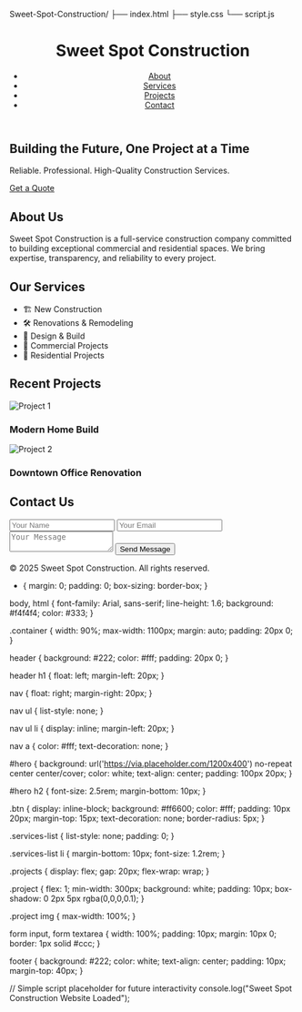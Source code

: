 Sweet-Spot-Construction/
├── index.html
├── style.css
└── script.js

<!DOCTYPE html>
<html lang="en">
<head>
  <meta charset="UTF-8" />
  <meta name="viewport" content="width=device-width, initial-scale=1.0"/>
  <title>Sweet Spot Construction</title>
  <link rel="stylesheet" href="style.css" />
</head>
<body>
  <header>
    <div class="container">
      <h1>Sweet Spot Construction</h1>
      <nav>
        <ul>
          <li><a href="#about">About</a></li>
          <li><a href="#services">Services</a></li>
          <li><a href="#projects">Projects</a></li>
          <li><a href="#contact">Contact</a></li>
        </ul>
      </nav>
    </div>
  </header>

  <section id="hero">
    <div class="container">
      <h2>Building the Future, One Project at a Time</h2>
      <p>Reliable. Professional. High-Quality Construction Services.</p>
      <a href="#contact" class="btn">Get a Quote</a>
    </div>
  </section>

  <section id="about" class="container">
    <h2>About Us</h2>
    <p>Sweet Spot Construction is a full-service construction company committed to building exceptional commercial and residential spaces. We bring expertise, transparency, and reliability to every project.</p>
  </section>

  <section id="services" class="container">
    <h2>Our Services</h2>
    <ul class="services-list">
      <li>🏗️ New Construction</li>
      <li>🛠️ Renovations & Remodeling</li>
      <li>📐 Design & Build</li>
      <li>🌆 Commercial Projects</li>
      <li>🏡 Residential Projects</li>
    </ul>
  </section>

  <section id="projects" class="container">
    <h2>Recent Projects</h2>
    <div class="projects">
      <div class="project">
        <img src="https://via.placeholder.com/300x200" alt="Project 1" />
        <h3>Modern Home Build</h3>
      </div>
      <div class="project">
        <img src="https://via.placeholder.com/300x200" alt="Project 2" />
        <h3>Downtown Office Renovation</h3>
      </div>
    </div>
  </section>

  <section id="contact" class="container">
    <h2>Contact Us</h2>
    <form action="mailto:your@email.com" method="POST" enctype="text/plain">
      <input type="text" name="name" placeholder="Your Name" required />
      <input type="email" name="email" placeholder="Your Email" required />
      <textarea name="message" placeholder="Your Message" required></textarea>
      <button type="submit" class="btn">Send Message</button>
    </form>
  </section>

  <footer>
    <p>&copy; 2025 Sweet Spot Construction. All rights reserved.</p>
  </footer>

  <script src="script.js"></script>
</body>
</html>

* {
  margin: 0;
  padding: 0;
  box-sizing: border-box;
}

body, html {
  font-family: Arial, sans-serif;
  line-height: 1.6;
  background: #f4f4f4;
  color: #333;
}

.container {
  width: 90%;
  max-width: 1100px;
  margin: auto;
  padding: 20px 0;
}

header {
  background: #222;
  color: #fff;
  padding: 20px 0;
}

header h1 {
  float: left;
  margin-left: 20px;
}

nav {
  float: right;
  margin-right: 20px;
}

nav ul {
  list-style: none;
}

nav ul li {
  display: inline;
  margin-left: 20px;
}

nav a {
  color: #fff;
  text-decoration: none;
}

#hero {
  background: url('https://via.placeholder.com/1200x400') no-repeat center center/cover;
  color: white;
  text-align: center;
  padding: 100px 20px;
}

#hero h2 {
  font-size: 2.5rem;
  margin-bottom: 10px;
}

.btn {
  display: inline-block;
  background: #ff6600;
  color: #fff;
  padding: 10px 20px;
  margin-top: 15px;
  text-decoration: none;
  border-radius: 5px;
}

.services-list {
  list-style: none;
  padding: 0;
}

.services-list li {
  margin-bottom: 10px;
  font-size: 1.2rem;
}

.projects {
  display: flex;
  gap: 20px;
  flex-wrap: wrap;
}

.project {
  flex: 1;
  min-width: 300px;
  background: white;
  padding: 10px;
  box-shadow: 0 2px 5px rgba(0,0,0,0.1);
}

.project img {
  max-width: 100%;
}

form input, form textarea {
  width: 100%;
  padding: 10px;
  margin: 10px 0;
  border: 1px solid #ccc;
}

footer {
  background: #222;
  color: white;
  text-align: center;
  padding: 10px;
  margin-top: 40px;
}

// Simple script placeholder for future interactivity
console.log("Sweet Spot Construction Website Loaded");
